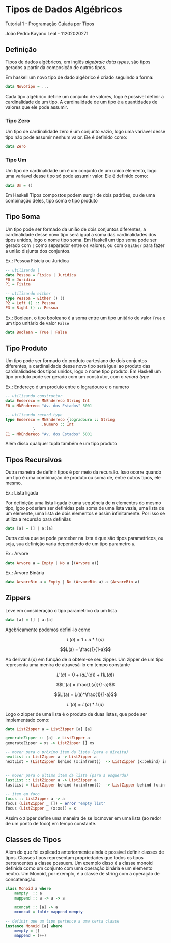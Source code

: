 # Tipos de Dados Algébricos

Tutorial 1 - Programação Guiada por Tipos

João Pedro Kayano Leal - 11202020271


## Definição
Tipos de dados algébricos, em inglês *algebraic data types*, são tipos gerados a partir da composição de outros tipos.

Em haskell um novo tipo de dado algébrico é criado seguindo a forma:

```haskell
data NovoTipo = ...
```
Cada tipo algébrico define um conjunto de valores, logo é possivel definir a cardinalidade de um tipo. A cardinalidade de um tipo é a quantidades de valores que ele pode assumir.

### Tipo Zero
Um tipo de cardinalidade zero é um conjunto vazio, logo uma variavel desse tipo não pode assumir nenhum valor. Ele é definido como:

```haskell
data Zero
```
### Tipo Um
Um tipo de cardinalidade um é um conjunto de um uníco elemento, logo uma variavel desse tipo só pode assumir valor. Ele é definido como:

```haskell
data Um = ()
```

Em Haskell Tipos compostos podem surgir de dois padrões, ou de uma combinação deles, tipo soma e tipo produto

## Tipo Soma
Um tipo pode ser formado da união de dois conjuntos diferentes, a cardinalidade desse novo tipo será igual a soma das cardinalidades dos tipos unidos, logo o nome tipo soma. Em Haskell um tipo soma pode ser gerado com `|` como separador entre os valores, ou com o `Either` para fazer a união disjunta dos conjuntos.

Ex.: Pessoa Fisicia ou Juridica

```haskell
-- utilizando |
data Pessoa = Fisica | Juridica
P0 = Juridica
P1 = Fisica

-- utilizando either
type Pessoa = Either () ()
P2 = Left () :: Pessoa
P3 = Right () :: Pessoa
```

Ex.: Boolean, o tipo booleano é a soma entre um tipo unitário de valor `True` e um tipo unitário de valor `False`

```haskell
data Boolean = True | False
```

## Tipo Produto
Um tipo pode ser formado do produto cartesiano de dois conjuntos diferentes, a cardinalidade desse novo tipo será igual ao produto das cardinalidades dos tipos unidos, logo o nome tipo produto.
Em Haskell um tipo produto pode ser gerado com um construtor, com o *record type*

Ex.: Endereço é um produto entre o logradouro e o numero

```haskell
-- utilizando constructor
data Endereco = MkEndereco String Int
E0 = MkEndereco "Av. dos Estados" 5001

-- utilizando record type
type Endereco = MkEndereco {logradouro :: String
   	        	,Numero :: Int
           	}
E1 = MkEndereco "Av. dos Estados" 5001
```

Além disso qualquer tupla também é um tipo produto

## Tipos Recursivos
Outra maneira de definir tipos é por meio da recursão. Isso ocorre quando um tipo é uma combinação de produto ou soma de, entre outros tipos, ele mesmo.

Ex.: Lista ligada 

Por definição uma lista ligada é uma sequência de n elementos do mesmo tipo, lgoo poderiam ser definidas pela soma de uma lista vazia, uma lista de um elemente, uma lista de dois elementos e assim infinitamente.
Por isso se utiliza a recursão para definilas

```haskell
data [a] = [] | a:[a]
```

Outra coisa que se pode perceber na lista é que são tipos parametricos, ou seja, sua definição varia dependendo de um tipo parametro `a`.

Ex.: Árvore 

```haskell
data Arvore a = Empty | No a [(Arvore a)]
```
Ex.: Árvore Binária

```haskell
data ArvoreBin a = Empty | No (ArvoreBin a) a (ArvoreBin a)
```

## Zippers

Leve em consideração o tipo parametrico da um lista

```haskell
data [a] = [] | a:[a]
```

Agebricamente podemos defini-lo como

$$L(a) = 1 + a*L(a)$$

$$L(a) = \frac{1}{1-a}$$

Ao derivar $L(a)$ em função de $a$ obtem-se seu zipper. Um zipper de um tipo representa uma menira de atravesá-lo em tempo constante

$$L'(a) = 0 + (aL'(a)) + (1L(a))$$

$$L'(a) = \frac{L(a)}{1-a}$$

$$L'(a) = L(a)*\frac{1}{1-a}$$

$$L'(a) = L(a)*L(a)$$

Logo o zipper de uma lista é o produto de duas listas, que pode ser implementado como:

```haskell
data ListZipper a = ListZipper [a] [a]

generateZipper :: [a] -> ListZipper a
generateZipper = xs -> ListZipper [] xs

-- mover para o próximo item da lista (para a direita)
nextList :: ListZipper a -> ListZipper a
nextList = (ListZipper behind (x:infront))  -> ListZipper (x:behind) infront


-- mover para o ultimo item da lista (para a esquerda)
lastList :: ListZipper a -> ListZipper a
lastList = (ListZipper behind (x:infront))  -> ListZipper behind (x:infront)

-- item em foco
focus :: ListZipper a -> a
focus (ListZipper _ []) = error "empty list"
focus (ListZipper _ (x:xs)) = x
```
Assim o zipper define uma maneira de se locmover em uma lista (ao redor de um ponto de foco) em tempo constante.


## Classes de Tipos
Além do que foi explicado anteriormente ainda é possivel definir classes de tipos. Classes tipos representam propriedades que todos os tipos pertencentes a classe possuem.
Um exemplo disso é a classe monoid definida como um conjunto com uma operação binária e um elemento neutro. Um Monoid, por exemplo, é a classe de string com a operação de concatenação.

```haskell
class Monoid a where
    mempty  :: a
    mappend :: a -> a -> a

    mconcat :: [a] -> a
    mconcat = foldr mappend mempty

-- definir que um tipo pertence a uma certa classe
instance Monoid [a] where
    mempty = []
    mappend = (++)
```
